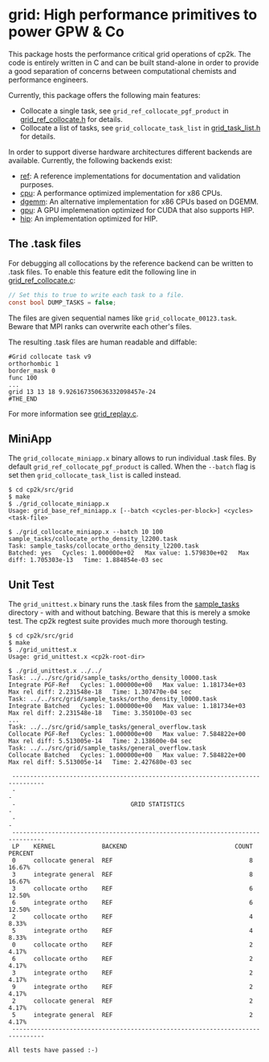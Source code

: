 # grid: High performance primitives to power GPW & Co

This package hosts the performance critical grid operations of cp2k. The code is
entirely written in C and can be built stand-alone in order to provide a good
separation of concerns between computational chemists and performance engineers.

Currently, this package offers the following main features:

- Collocate a single task, see `grid_ref_collocate_pgf_product` in
  [grid_ref_collocate.h](ref/grid_ref_collocate.h) for details.
- Collocate a list of tasks, see `grid_collocate_task_list` in
  [grid_task_list.h](grid_task_list.h) for details.

In order to support diverse hardware architectures different backends are available.
Currently, the following backends exist:

- [ref](./ref/): A reference implementations for documentation and validation purposes.
- [cpu](./cpu/): A performance optimized implementation for x86 CPUs.
- [dgemm](./dgemm/): An alternative implementation for x86 CPUs based on DGEMM.
- [gpu](./gpu/): A GPU implemenation optimized for CUDA that also supports HIP.
- [hip](./hip/): An implementation optimized for HIP.

## The .task files

For debugging all collocations by the reference backend can be written to .task
files. To enable this feature edit the following line in [grid_ref_collocate.c](ref/grid_ref_collocate.c):

```C
// Set this to true to write each task to a file.
const bool DUMP_TASKS = false;
```

The files are given sequential names like `grid_collocate_00123.task`.
Beware that MPI ranks can overwrite each other's files.

The resulting .task files are human readable and diffable:

```task-file
#Grid collocate task v9
orthorhombic 1
border_mask 0
func 100
...
grid 13 13 18 9.926167350636332098457e-24
#THE_END
```

For more information see [grid_replay.c](grid_replay.c).

## MiniApp

The `grid_collocate_miniapp.x` binary allows to run individual .task files.
By default `grid_ref_collocate_pgf_product` is called. When the `--batch` flag
is set then `grid_collocate_task_list` is called instead.

```shell
$ cd cp2k/src/grid
$ make
$ ./grid_collocate_miniapp.x
Usage: grid_base_ref_miniapp.x [--batch <cycles-per-block>] <cycles> <task-file>

$ ./grid_collocate_miniapp.x --batch 10 100 sample_tasks/collocate_ortho_density_l2200.task
Task: sample_tasks/collocate_ortho_density_l2200.task                     Batched: yes   Cycles: 1.000000e+02   Max value: 1.579830e+02   Max diff: 1.705303e-13   Time: 1.884854e-03 sec
```

## Unit Test

The `grid_unittest.x` binary runs the .task files from the
[sample_tasks](./sample_tasks/) directory - with and without batching.
Beware that this is merely a smoke test.
The cp2k regtest suite provides much more thorough testing.

```shell
$ cd cp2k/src/grid
$ make
$ ./grid_unittest.x
Usage: grid_unittest.x <cp2k-root-dir>

$ ./grid_unittest.x ../../
Task: ../../src/grid/sample_tasks/ortho_density_l0000.task      Integrate PGF-Ref   Cycles: 1.000000e+00   Max value: 1.181734e+03   Max rel diff: 2.231548e-18   Time: 1.307470e-04 sec
Task: ../../src/grid/sample_tasks/ortho_density_l0000.task      Integrate Batched   Cycles: 1.000000e+00   Max value: 1.181734e+03   Max rel diff: 2.231548e-18   Time: 3.350100e-03 sec
...
Task: ../../src/grid/sample_tasks/general_overflow.task         Collocate PGF-Ref   Cycles: 1.000000e+00   Max value: 7.584822e+00   Max rel diff: 5.513005e-14   Time: 2.138600e-04 sec
Task: ../../src/grid/sample_tasks/general_overflow.task         Collocate Batched   Cycles: 1.000000e+00   Max value: 7.584822e+00   Max rel diff: 5.513005e-14   Time: 2.427680e-03 sec

 -------------------------------------------------------------------------------
 -                                                                             -
 -                                GRID STATISTICS                              -
 -                                                                             -
 -------------------------------------------------------------------------------
 LP    KERNEL             BACKEND                              COUNT     PERCENT
 0     collocate general  REF                                      8      16.67%
 3     integrate general  REF                                      8      16.67%
 3     collocate ortho    REF                                      6      12.50%
 6     integrate ortho    REF                                      6      12.50%
 2     collocate ortho    REF                                      4       8.33%
 5     integrate ortho    REF                                      4       8.33%
 0     collocate ortho    REF                                      2       4.17%
 6     collocate ortho    REF                                      2       4.17%
 3     integrate ortho    REF                                      2       4.17%
 9     integrate ortho    REF                                      2       4.17%
 2     collocate general  REF                                      2       4.17%
 5     integrate general  REF                                      2       4.17%
 -------------------------------------------------------------------------------

All tests have passed :-)
```
